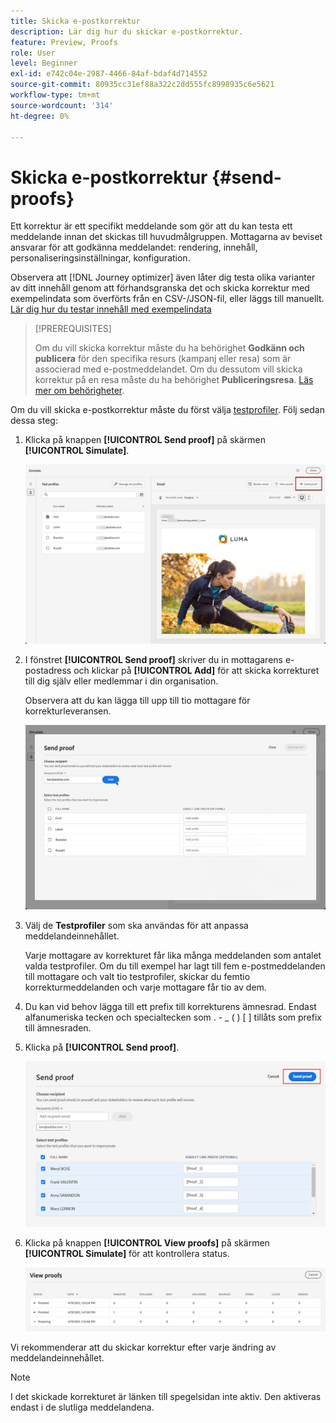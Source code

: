 ```yaml
---
title: Skicka e-postkorrektur
description: Lär dig hur du skickar e-postkorrektur.
feature: Preview, Proofs
role: User
level: Beginner
exl-id: e742c04e-2987-4466-84af-bdaf4d714552
source-git-commit: 80935cc31ef88a322c2dd555fc8998935c6e5621
workflow-type: tm+mt
source-wordcount: '314'
ht-degree: 0%

---
```


# Skicka e-postkorrektur {#send-proofs}

Ett korrektur är ett specifikt meddelande som gör att du kan testa ett meddelande innan det skickas till huvudmålgruppen. Mottagarna av beviset ansvarar för att godkänna meddelandet: rendering, innehåll, personaliseringsinställningar, konfiguration.

Observera att [!DNL Journey optimizer] även låter dig testa olika varianter av ditt innehåll genom att förhandsgranska det och skicka korrektur med exempelindata som överförts från en CSV-/JSON-fil, eller läggs till manuellt. [Lär dig hur du testar innehåll med exempelindata](../test-approve/simulate-sample-input.md)

>[!PREREQUISITES]
>
>Om du vill skicka korrektur måste du ha behörighet **Godkänn och publicera** för den specifika resurs (kampanj eller resa) som är associerad med e-postmeddelandet. Om du dessutom vill skicka korrektur på en resa måste du ha behörighet **Publiceringsresa**. [Läs mer om behörigheter](../administration/ootb-permissions.md).


Om du vill skicka e-postkorrektur måste du först välja [testprofiler](test-profiles.md). Följ sedan dessa steg:

1. Klicka på knappen **[!UICONTROL Send proof]** på skärmen **[!UICONTROL Simulate]**.

   ![](../email/assets/send-proof-button.png)

1. I fönstret **[!UICONTROL Send proof]** skriver du in mottagarens e-postadress och klickar på **[!UICONTROL Add]** för att skicka korrekturet till dig själv eller medlemmar i din organisation.

   Observera att du kan lägga till upp till tio mottagare för korrekturleveransen.

   ![](../email/assets/send-proof-add.png)

1. Välj de **Testprofiler** som ska användas för att anpassa meddelandeinnehållet.

   Varje mottagare av korrekturet får lika många meddelanden som antalet valda testprofiler. Om du till exempel har lagt till fem e-postmeddelanden till mottagare och valt tio testprofiler, skickar du femtio korrekturmeddelanden och varje mottagare får tio av dem.

1. Du kan vid behov lägga till ett prefix till korrekturens ämnesrad. Endast alfanumeriska tecken och specialtecken som . - _ ( ) [ ] tillåts som prefix till ämnesraden.

1. Klicka på **[!UICONTROL Send proof]**.

   ![](../email/assets/send-proof-select.png)

1. Klicka på knappen **[!UICONTROL View proofs]** på skärmen **[!UICONTROL Simulate]** för att kontrollera status.

   ![](../email/assets/send-proof-view.png)

Vi rekommenderar att du skickar korrektur efter varje ändring av meddelandeinnehållet.

>[!NOTE]
>
>I det skickade korrekturet är länken till spegelsidan inte aktiv. Den aktiveras endast i de slutliga meddelandena.
